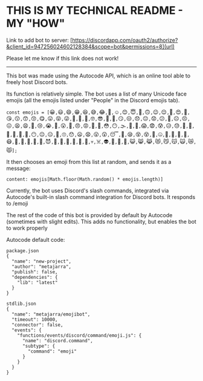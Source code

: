 # THIS IS MY TECHNICAL README - MY "HOW"

Link to add bot to server: [https://discordapp.com/oauth2/authorize?&client_id=947256024602128384&scope=bot&permissions=8](url)

Please let me know if this link does not work!

---

This bot was made using the Autocode API, which is an online tool able to freely host Discord bots.

Its function is relatively simple. The bot uses a list of many Unicode face emojis (all the emojis listed under "People" in the Discord emojis tab).

`const emojis = [`😀`,`😃`,`😄`,`😁`,`😆`,`😅`,`😂`,`🤣`,`☺️`,`😊`,`😇`,`🙂`,`🙃`,`😉`,`😌`,`🥲`,`😍`,`🥰`,`😘`,`😗`,`😙`,`😚`,`😋`,`😛`,`😝`,`😜`,`🤪`,`🤨`,`🧐`,`🤓`,`😎`,`🤩`,`🥳`,`😏`,`😒`,`😞`,`😔`,`😟`,`😕`,`🙁`,`☹️`,`😣`,`😖`,`😫`,`😩`,`🥺`,`😢`,`😭`,`😤`,`😮`,`‍💨`,`😠`,`😡`,`🤬`,`🤯`,`😳`,`😶`,`‍🌫️`,`🥵`,`🥶`,`😱`,`😨`,`😰`,`😥`,`😓`,`🤗`,`🤔`,`🤭`,`🥱`,`🤫`,`🤥`,`😶`,`😐`,`😑`,`😬`,`🙄`,`😯`,`😦`,`😧`,`😮`,`😲`,`😴`,`🤤`,`😪`,`😵`,`😵`,`‍💫`,`🤐`,`🥴`,`🤢`,`🤮`,`🤧`,`😷`,`🤒`,`🤕`,`🤑`,`🤠`,`🥸`,`😈`,`👿`,`👹`,`👺`,`🤡`,`💩`,`👻`,`💀`,`☠️`,`👽`,`👾`,`🤖`,`🎃`,`😺`,`😸`,`😹`,`😻`,`😼`,`😽`,`🙀`,`😿`,`😾`];`

It then chooses an emoji from this list at random, and sends it as a message:

`content: emojis[Math.floor(Math.random() * emojis.length)]`

Currently, the bot uses Discord's slash commands, integrated via Autocode's built-in slash command integration for Discord bots. It responds to /emoji

The rest of the code of this bot is provided by default by Autocode (sometimes with slight edits). This adds no functionality, but enables the bot to work properly

Autocode default code:

```
package.json
{
  "name": "new-project",
  "author": "metajarra",
  "publish": false,
  "dependencies": {
    "lib": "latest"
  }
}
```

```
stdlib.json
{
  "name": "metajarra/emojibot",
  "timeout": 10000,
  "connector": false,
  "events": {
    "functions/events/discord/command/emoji.js": {
      "name": "discord.command",
      "subtype": {
        "command": "emoji"
      }
    }
  }
}
```
